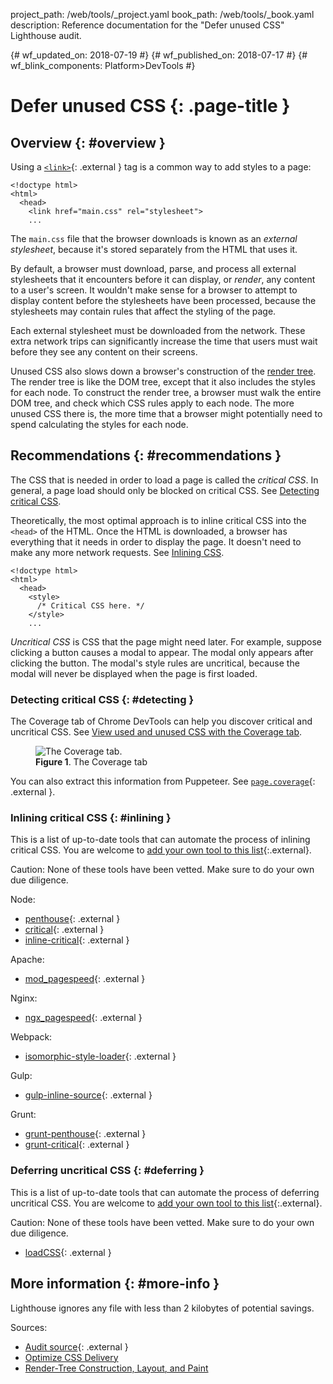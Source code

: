 project_path: /web/tools/_project.yaml
book_path: /web/tools/_book.yaml
description: Reference documentation for the "Defer unused CSS" Lighthouse audit.

{# wf_updated_on: 2018-07-19 #}
{# wf_published_on: 2018-07-17 #}
{# wf_blink_components: Platform>DevTools #}

# Defer unused CSS {: .page-title }

## Overview {: #overview }

Using a [`<link>`][link]{: .external } tag is a common way to add styles to a page:

[link]: https://developer.mozilla.org/en-US/docs/Web/HTML/Element/link

    <!doctype html>
    <html>
      <head>
        <link href="main.css" rel="stylesheet">
        ...

The `main.css` file that the browser downloads is known as an *external stylesheet*, because it's
stored separately from the HTML that uses it.

By default, a browser must download, parse, and process all external stylesheets that it
encounters before it can display, or *render*, any content to a user's screen. It wouldn't make
sense for a browser to attempt to display content before the stylesheets have been processed, because
the stylesheets may contain rules that affect the styling of the page.

Each external stylesheet must be downloaded from the network. These extra network trips can
significantly increase the time that users must wait before they see any content on their screens.

Unused CSS also slows down a browser's construction of the [render tree][render]. The render
tree is like the DOM tree, except that it also includes the styles for each node.
To construct the render tree, a browser must walk the entire DOM tree, and check which CSS rules
apply to each node. The more unused CSS there is, the more time that a browser might potentially
need to spend calculating the styles for each node.

[render]: /web/fundamentals/performance/critical-rendering-path/render-tree-construction

## Recommendations {: #recommendations }

The CSS that is needed in order to load a page is called the *critical CSS*. In general, a page
load should only be blocked on critical CSS. See [Detecting critical CSS](#critical).

Theoretically, the most optimal approach is to inline critical CSS into the `<head>` of the HTML.
Once the HTML is downloaded, a browser has everything that it needs in order to display the page.
It doesn't need to make any more network requests. See [Inlining CSS](#inlining).

    <!doctype html>
    <html>
      <head>
        <style>
          /* Critical CSS here. */
        </style>
        ...

*Uncritical CSS* is CSS that the page might need later. For example, suppose clicking a button
causes a modal to appear. The modal only appears after clicking the button. The modal's style
rules are uncritical, because the modal will never be displayed when the page is first loaded.

### Detecting critical CSS {: #detecting }

The Coverage tab of Chrome DevTools can help you discover critical and uncritical CSS. See
[View used and unused CSS with the Coverage tab][coverage].

[coverage]: /web/tools/chrome-devtools/css/reference#coverage

<figure>
  <img src="/web/tools/chrome-devtools/css/imgs/coverage-detail.png"
       alt="The Coverage tab."/>
  <figcaption>
    <b>Figure 1</b>. The Coverage tab
  </figcaption>
</figure>

You can also extract this information from Puppeteer.
See [`page.coverage`][puppeteer]{: .external }.

[puppeteer]: https://github.com/GoogleChrome/puppeteer/blob/master/docs/api.md#pagecoverage

### Inlining critical CSS {: #inlining }

This is a list of up-to-date tools that can automate the process of inlining critical CSS.
You are welcome to [add your own tool to this list][doc]{:.external}.

[doc]: https://github.com/google/WebFundamentals/blob/master/src/content/en/tools/lighthouse/audits/unused-css.md

Caution: None of these tools have been vetted. Make sure to do your own due diligence.

Node:

* [penthouse](https://github.com/pocketjoso/penthouse){: .external }
* [critical](https://github.com/addyosmani/critical){: .external }
* [inline-critical](https://github.com/bezoerb/inline-critical){: .external }

Apache:

* [mod_pagespeed](https://github.com/apache/incubator-pagespeed-mod){: .external }

Nginx:

* [ngx_pagespeed](https://github.com/pagespeed/ngx_pagespeed){: .external }

Webpack:

* [isomorphic-style-loader](https://github.com/kriasoft/isomorphic-style-loader/){: .external }

Gulp:

* [gulp-inline-source](https://github.com/fmal/gulp-inline-source){: .external }

Grunt:

* [grunt-penthouse](https://github.com/fatso83/grunt-penthouse){: .external }
* [grunt-critical](https://github.com/bezoerb/grunt-critical){: .external }

### Deferring uncritical CSS {: #deferring }

This is a list of up-to-date tools that can automate the process of deferring uncritical CSS.
You are welcome to [add your own tool to this list][doc]{:.external}.

Caution: None of these tools have been vetted. Make sure to do your own due diligence.

* [loadCSS](https://github.com/filamentgroup/loadCSS){: .external }

## More information {: #more-info }

Lighthouse ignores any file with less than 2 kilobytes of potential savings.

Sources:

* [Audit source][src]{: .external }
* [Optimize CSS Delivery](/speed/docs/insights/OptimizeCSSDelivery)
* [Render-Tree Construction, Layout, and Paint](/web/fundamentals/performance/critical-rendering-path/render-tree-construction)

[src]: https://github.com/GoogleChrome/lighthouse/blob/master/lighthouse-core/audits/byte-efficiency/unused-css-rules.js
